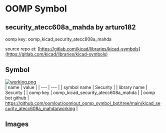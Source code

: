 # OOMP Symbol  
## security_atecc608a_mahda  by arturo182  
  
oomp key: oomp_kicad_security_atecc608a_mahda  
  
source repo at: [https://gitlab.com/kicad/libraries/kicad-symbols](https://gitlab.com/kicad/libraries/kicad-symbols)  
## Symbol  
  
[![working.png](working_600.png)](working.png)  
| name | value | 
| --- | --- | 
| symbol name | Security | 
| library name | Security | 
| oomp key | oomp_kicad_security_atecc608a_mahda | 
| oomp bot github | https://github.com/oomlout/oomlout_oomp_symbol_bot/tree/main/kicad_security_atecc608a_mahda/working | 
## Images  
